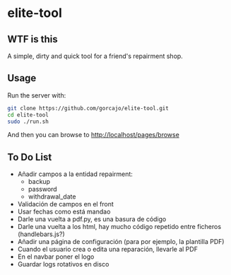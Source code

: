 # elite-tool

## WTF is this

A simple, dirty and quick tool for a friend's repairment shop.

## Usage

Run the server with:

```bash
git clone https://github.com/gorcajo/elite-tool.git
cd elite-tool
sudo ./run.sh
```

And then you can browse to <http://localhost/pages/browse>

## To Do List

- Añadir campos a la entidad repairment:
  - backup
  - password
  - withdrawal_date
- Validación de campos en el front
- Usar fechas como está mandao
- Darle una vuelta a pdf.py, es una basura de código
- Darle una vuelta a los html, hay mucho código repetido entre ficheros (handlebars.js?)
- Añadir una página de configuración (para por ejemplo, la plantilla PDF)
- Cuando el usuario crea o edita una reparación, llevarle al PDF
- En el navbar poner el logo
- Guardar logs rotativos en disco
